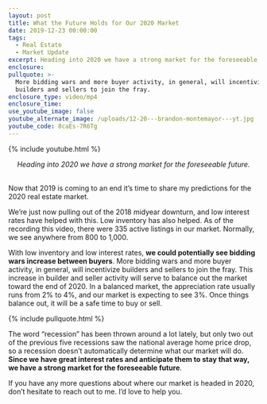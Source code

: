 ```yaml
---
layout: post
title: What the Future Holds for Our 2020 Market
date: 2019-12-23 00:00:00
tags:
  - Real Estate
  - Market Update
excerpt: Heading into 2020 we have a strong market for the foreseeable future.
enclosure:
pullquote: >-
  More bidding wars and more buyer activity, in general, will incentivize
  builders and sellers to join the fray.
enclosure_type: video/mp4
enclosure_time:
use_youtube_image: false
youtube_alternate_image: /uploads/12-20---brandon-montemayor---yt.jpg
youtube_code: 8caEs-7R6Tg
---
```


{% include youtube.html %}

<center><em>Heading into 2020 we have a strong market for the foreseeable future.</em></center>

<br>Now that 2019 is coming to an end it’s time to share my predictions for the 2020 real estate market.

We’re just now pulling out of the 2018 midyear downturn, and low interest rates have helped with this. Low inventory has also helped. As of the recording this video, there were 335 active listings in our market. Normally, we see anywhere from 800 to 1,000.

With low inventory and low interest rates, **we could potentially see bidding wars increase between buyers**. More bidding wars and more buyer activity, in general, will incentivize builders and sellers to join the fray. This increase in builder and seller activity will serve to balance out the market toward the end of 2020. In a balanced market, the appreciation rate usually runs from 2% to 4%, and our market is expecting to see 3%. Once things balance out, it will be a safe time to buy or sell.

{% include pullquote.html %}

The word “recession” has been thrown around a lot lately, but only two out of the previous five recessions saw the national average home price drop, so a recession doesn’t automatically determine what our market will do. **Since we have great interest rates and anticipate them to stay that way, we have a strong market for the foreseeable future**.

If you have any more questions about where our market is headed in 2020, don’t hesitate to reach out to me. I’d love to help you.